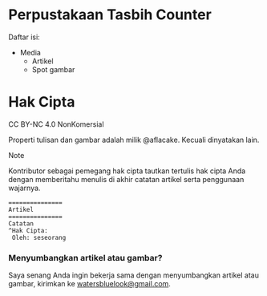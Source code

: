 # Perpustakaan Tasbih Counter
Daftar isi:
- Media
  - Artikel
  - Spot gambar


# Hak Cipta
CC BY-NC 4.0 NonKomersial

Properti tulisan dan gambar adalah milik @aflacake. Kecuali dinyatakan lain.

> [!NOTE]
> Kontributor sebagai pemegang hak cipta tautkan tertulis hak cipta Anda dengan memberitahu menulis di akhir catatan artikel serta penggunaan wajarnya.
> ```
> ===============
> Artikel
> ===============
> Catatan
> ^Hak Cipta:
>  Oleh: seseorang
> ```

### Menyumbangkan artikel atau gambar?
Saya senang Anda ingin bekerja sama dengan menyumbangkan artikel atau gambar, kirimkan ke watersbluelook@gmail.com.
